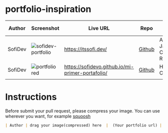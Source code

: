 # portfolio-inspiration
| Author  | Screenshot        | Live URL                   | Repo                                     | Tech Stack                           | 
|---------|----------------------|--------------------------------|--------------------------------------------|--------------------------------------|
| SofiDev | ![sofidev-portfolio](https://github.com/SofiDevO/portfolio-inspiration/assets/102200061/2051a823-69dc-4067-b315-ced94d240a87) | https://itssofi.dev/   | [Github](https://github.com/SofiDevO/sofidev-portfolio-astro) | Astro, Javascript, CSS, React  |
| SofiDev |  ![portfolio red](https://github.com/SofiDevO/portfolio-inspiration/assets/102200061/4d437b01-baa2-41b9-9e03-c6b7aaf78344)  |  https://sofidevo.github.io/mi-primer-portafolio/ | [Github](https://github.com/SofiDevO/mi-primer-portafolio) | HTML , CSS |
|         |                                         |                                        |                    |            















# Instructions
Before submit your pull request, please compress your image. You can use wherever you want, for example [squoosh](https://squoosh.app/)

```markdown
| Author | drag your image(compressed) here  |  (Your portfolio url) | [Github](Your repository Link) |stacks used to build it  |
```
